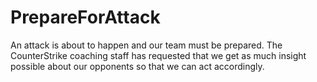 # PrepareForAttack
An attack is about to happen and our team must be prepared. The CounterStrike coaching staff has requested that we get as much insight possible about our opponents so that we can act accordingly.
